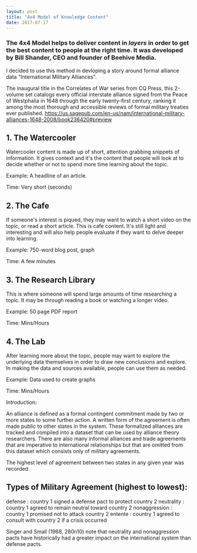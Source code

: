```yaml
---
layout: post
title: "4x4 Model of Knowledge Content"
date: 2017-07-17
---
```

### The 4x4 Model helps to deliver content in *layers* in order to get the best content to people at the right time. It was developed by Bill Shander, CEO and founder of Beehive Media.

I decided to use this method in devloping a story around formal alliance data "International Military Alliances".

The inaugural title in the Correlates of War series from CQ Press, this 2-volume set catalogs every official interstate alliance signed from the Peace of Westphalia in 1648 through the early twenty-first century, ranking it among the most thorough and accessible reviews of formal military treaties ever published.
https://us.sagepub.com/en-us/nam/international-military-alliances-1648-2008/book236420#preview


## 1. The Watercooler

Watercooler content is made up of short, attention grabbing snippets of information. It gives context and it's the content that people will look at to decide whether or not to spend more time learning about the topic. 

Example: A headline of an article.

Time: Very short (seconds)

## 2. The Cafe

If someone's interest is piqued, they may want to watch a short video on the topic, or read a short article. This is cafe content. It's still light and interesting and will also help people evaluate if they want to delve deeper into learning.

Example: 750-word blog post, graph

Time: A few minutes

## 3. The Research Library

This is where someone will spend large amounts of time researching a topic. It may be through reading a book or watching a longer video.

Example: 50 page PDF report

Time: Mins/Hours

## 4. The Lab

After learning more about the topic, people may want to explore the underlying data themselves in order to draw new conclusions and explore. In making the data and sources available, people can use them as needed.

Example: Data used to create graphs

Time: Mins/Hours

Introduction:

An alliance is defined as a formal contingent commitment made by two or more states to some further action. A written form of the agreement is often made public to other states in the system. These formalized alliances are tracked and compiled into a dataset that can be used by alliance theory researchers. There are also many informal alliances and trade agreements that are imperative to international relationships but that are omitted from this dataset which consists only of military agreements. 

The highest level of agreement between two states in any given year was recorded.

## Types of Military Agreement (highest to lowest):

defense : country 1 signed a defense pact to protect country 2
neutrality : country 1 agreed to remain neutral toward country 2
nonaggression : country 1 promised not to attack country 2
entente : country 1 agreed to consult with country 2 if a crisis occurred

Singer and Small (1968, 280n10) note that  neutrality and nonaggression pacts have historically had a greater impact on the international system than defense pacts.